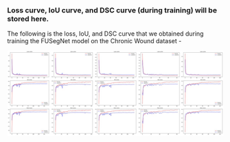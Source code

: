 ### Loss curve, IoU curve, and DSC curve (during training) will be stored here.

The following is the loss, IoU, and DSC curve that we obtained during training the FUSegNet model on the Chronic Wound dataset - <br>

<p align="center"> <img src="../resources/fusegnet_train_curves.jpg" width="900"> </p> <br>
